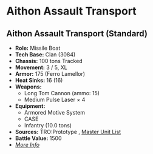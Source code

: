 # Aithon Assault Transport 

## Aithon Assault Transport (Standard) 

- **Role:** Missile Boat 
- **Tech Base:** Clan (3084) 
- **Chassis:** 100 tons Tracked 
- **Movement:** 3 / 5, XL 
- **Armor:** 175 (Ferro Lamellor) 
- **Heat Sinks:** 16 (16) 
- **Weapons:** 
  - Long Tom Cannon (ammo: 15) 
  - Medium Pulse Laser × 4 
- **Equipment:** 
  - Armored Motive System 
  - CASE 
  - Infantry (10.0 tons) 
- **Sources:** TRO:Prototype , [Master Unit List](http://masterunitlist.info/Unit/Details/3685/aithon-assault-transport-standard) 
- **Battle Value:** 1500 
- [*More Info*](aithon_assault_transport/aithon_assault_transport_standard.md) 

